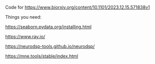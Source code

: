 Code for https://www.biorxiv.org/content/10.1101/2023.12.15.571838v1

Things you need:

  https://seaborn.pydata.org/installing.html

  https://www.ray.io/

  https://neurodsp-tools.github.io/neurodsp/

  https://mne.tools/stable/index.html
